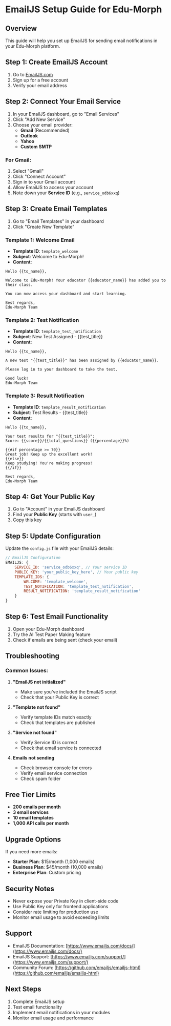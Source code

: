 # EmailJS Setup Guide for Edu-Morph

## Overview
This guide will help you set up EmailJS for sending email notifications in your Edu-Morph platform.

## Step 1: Create EmailJS Account
1. Go to [EmailJS.com](https://www.emailjs.com/)
2. Sign up for a free account
3. Verify your email address

## Step 2: Connect Your Email Service
1. In your EmailJS dashboard, go to "Email Services"
2. Click "Add New Service"
3. Choose your email provider:
   - **Gmail** (Recommended)
   - **Outlook**
   - **Yahoo**
   - **Custom SMTP**

### For Gmail:
1. Select "Gmail"
2. Click "Connect Account"
3. Sign in to your Gmail account
4. Allow EmailJS to access your account
5. Note down your **Service ID** (e.g., `service_odb6xxq`)

## Step 3: Create Email Templates
1. Go to "Email Templates" in your dashboard
2. Click "Create New Template"

### Template 1: Welcome Email
- **Template ID**: `template_welcome`
- **Subject**: Welcome to Edu-Morph!
- **Content**:
```
Hello {{to_name}},

Welcome to Edu-Morph! Your educator {{educator_name}} has added you to their class.

You can now access your dashboard and start learning.

Best regards,
Edu-Morph Team
```

### Template 2: Test Notification
- **Template ID**: `template_test_notification`
- **Subject**: New Test Assigned - {{test_title}}
- **Content**:
```
Hello {{to_name}},

A new test "{{test_title}}" has been assigned by {{educator_name}}.

Please log in to your dashboard to take the test.

Good luck!
Edu-Morph Team
```

### Template 3: Result Notification
- **Template ID**: `template_result_notification`
- **Subject**: Test Results - {{test_title}}
- **Content**:
```
Hello {{to_name}},

Your test results for "{{test_title}}":
Score: {{score}}/{{total_questions}} ({{percentage}}%)

{{#if percentage >= 70}}
Great job! Keep up the excellent work!
{{else}}
Keep studying! You're making progress!
{{/if}}

Best regards,
Edu-Morph Team
```

## Step 4: Get Your Public Key
1. Go to "Account" in your EmailJS dashboard
2. Find your **Public Key** (starts with `user_`)
3. Copy this key

## Step 5: Update Configuration
Update the `config.js` file with your EmailJS details:

```javascript
// EmailJS Configuration
EMAILJS: {
    SERVICE_ID: 'service_odb6xxq', // Your service ID
    PUBLIC_KEY: 'your_public_key_here', // Your public key
    TEMPLATE_IDS: {
        WELCOME: 'template_welcome',
        TEST_NOTIFICATION: 'template_test_notification',
        RESULT_NOTIFICATION: 'template_result_notification'
    }
}
```

## Step 6: Test Email Functionality
1. Open your Edu-Morph dashboard
2. Try the AI Test Paper Making feature
3. Check if emails are being sent (check your email)

## Troubleshooting

### Common Issues:
1. **"EmailJS not initialized"**
   - Make sure you've included the EmailJS script
   - Check that your Public Key is correct

2. **"Template not found"**
   - Verify template IDs match exactly
   - Check that templates are published

3. **"Service not found"**
   - Verify Service ID is correct
   - Check that email service is connected

4. **Emails not sending**
   - Check browser console for errors
   - Verify email service connection
   - Check spam folder

## Free Tier Limits
- **200 emails per month**
- **3 email services**
- **10 email templates**
- **1,000 API calls per month**

## Upgrade Options
If you need more emails:
- **Starter Plan**: $15/month (1,000 emails)
- **Business Plan**: $45/month (10,000 emails)
- **Enterprise Plan**: Custom pricing

## Security Notes
- Never expose your Private Key in client-side code
- Use Public Key only for frontend applications
- Consider rate limiting for production use
- Monitor email usage to avoid exceeding limits

## Support
- EmailJS Documentation: [https://www.emailjs.com/docs/](https://www.emailjs.com/docs/)
- EmailJS Support: [https://www.emailjs.com/support/](https://www.emailjs.com/support/)
- Community Forum: [https://github.com/emailjs/emailjs-html](https://github.com/emailjs/emailjs-html)

## Next Steps
1. Complete EmailJS setup
2. Test email functionality
3. Implement email notifications in your modules
4. Monitor email usage and performance
